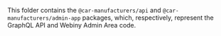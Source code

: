 This folder contains the `@car-manufacturers/api` and `@car-manufacturers/admin-app` packages, which, respectively,  represent the GraphQL API and Webiny Admin Area code. 
